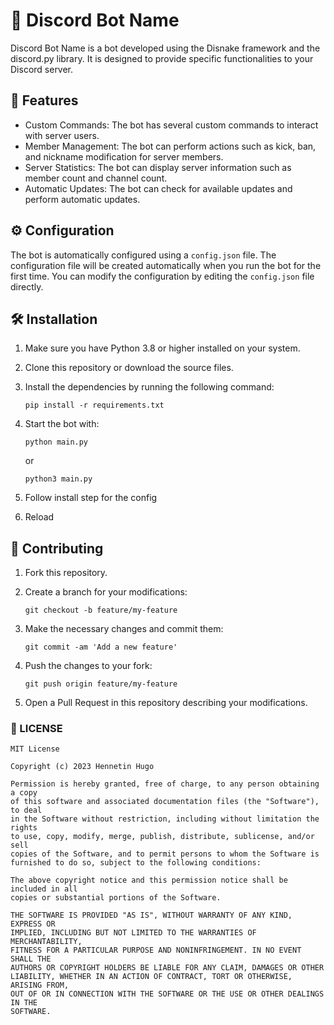 # 🤖 Discord Bot Name

Discord Bot Name is a bot developed using the Disnake framework and the discord.py library. It is designed to provide specific functionalities to your Discord server.

## 🚀 Features

- Custom Commands: The bot has several custom commands to interact with server users.
- Member Management: The bot can perform actions such as kick, ban, and nickname modification for server members.
- Server Statistics: The bot can display server information such as member count and channel count.
- Automatic Updates: The bot can check for available updates and perform automatic updates.

## ⚙️ Configuration

The bot is automatically configured using a `config.json` file. The configuration file will be created automatically when you run the bot for the first time. You can modify the configuration by editing the `config.json` file directly.

## 🛠️ Installation

1. Make sure you have Python 3.8 or higher installed on your system.
2. Clone this repository or download the source files.
3. Install the dependencies by running the following command:

   ```shell
   pip install -r requirements.txt
    ```

4. Start the bot with:

    ```shell
    python main.py
    ```
    or
    ```shell
    python3 main.py
    ```

5. Follow install step for the config
6. Reload

## 🤝 Contributing

1. Fork this repository.
2. Create a branch for your modifications:

    ```shell
    git checkout -b feature/my-feature
    ```

3. Make the necessary changes and commit them:

    ```shell
    git commit -am 'Add a new feature'
    ```

4. Push the changes to your fork:

    ```shell
    git push origin feature/my-feature
    ```

5. Open a Pull Request in this repository describing your modifications.

### 📄 LICENSE

```
MIT License

Copyright (c) 2023 Hennetin Hugo

Permission is hereby granted, free of charge, to any person obtaining a copy
of this software and associated documentation files (the "Software"), to deal
in the Software without restriction, including without limitation the rights
to use, copy, modify, merge, publish, distribute, sublicense, and/or sell
copies of the Software, and to permit persons to whom the Software is
furnished to do so, subject to the following conditions:

The above copyright notice and this permission notice shall be included in all
copies or substantial portions of the Software.

THE SOFTWARE IS PROVIDED "AS IS", WITHOUT WARRANTY OF ANY KIND, EXPRESS OR
IMPLIED, INCLUDING BUT NOT LIMITED TO THE WARRANTIES OF MERCHANTABILITY,
FITNESS FOR A PARTICULAR PURPOSE AND NONINFRINGEMENT. IN NO EVENT SHALL THE
AUTHORS OR COPYRIGHT HOLDERS BE LIABLE FOR ANY CLAIM, DAMAGES OR OTHER
LIABILITY, WHETHER IN AN ACTION OF CONTRACT, TORT OR OTHERWISE, ARISING FROM,
OUT OF OR IN CONNECTION WITH THE SOFTWARE OR THE USE OR OTHER DEALINGS IN THE
SOFTWARE.
```